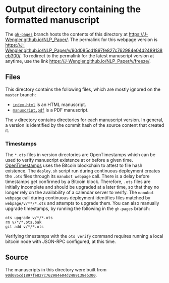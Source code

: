 # Output directory containing the formatted manuscript

The [`gh-pages`](https://github.com/J-Wengler/NLP_Paper/tree/gh-pages) branch hosts the contents of this directory at <https://J-Wengler.github.io/NLP_Paper/>.
The permalink for this webpage version is <https://J-Wengler.github.io/NLP_Paper/v/90d085cd1897fe827c762984e04d2489138eb300/>.
To redirect to the permalink for the latest manuscript version at anytime, use the link <https://J-Wengler.github.io/NLP_Paper/v/freeze/>.

## Files

This directory contains the following files, which are mostly ignored on the `master` branch:

+ [`index.html`](index.html) is an HTML manuscript.
+ [`manuscript.pdf`](manuscript.pdf) is a PDF manuscript.

The `v` directory contains directories for each manuscript version.
In general, a version is identified by the commit hash of the source content that created it.

### Timestamps

The `*.ots` files in version directories are OpenTimestamps which can be used to verify manuscript existence at or before a given time.
[OpenTimestamps](https://opentimestamps.org/) uses the Bitcoin blockchain to attest to file hash existence.
The `deploy.sh` script run during continuous deployment creates the `.ots` files through its `manubot webpage` call.
There is a delay before timestamps get confirmed by a Bitcoin block.
Therefore, `.ots` files are initially incomplete and should be upgraded at a later time, so that they no longer rely on the availability of a calendar server to verify.
The `manubot webpage` call during continuous deployment identifies files matched by `webpage/v/**/*.ots` and attempts to upgrade them.
You can also manually upgrade timestamps, by running the following in the `gh-pages` branch:

```shell
ots upgrade v/*/*.ots
rm v/*/*.ots.bak
git add v/*/*.ots
```

Verifying timestamps with the `ots verify` command requires running a local bitcoin node with JSON-RPC configured, at this time.

## Source

The manuscripts in this directory were built from
[`90d085cd1897fe827c762984e04d2489138eb300`](https://github.com/J-Wengler/NLP_Paper/commit/90d085cd1897fe827c762984e04d2489138eb300).
